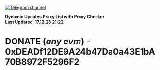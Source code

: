 [![Telegram channel](https://img.shields.io/endpoint?url=https://runkit.io/damiankrawczyk/telegram-badge/branches/master?url=https://t.me/n4z4v0d)](https://t.me/n4z4v0d) 

**Dynamic Updates Proxy List with Proxy Checker**  
**Last Updated: 17.12.23 21:22**

# DONATE (_any evm_) - 0xDEADf12DE9A24b47Da0a43E1bA70B8972F5296F2
